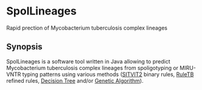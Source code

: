 # SpolLineages
Rapid prection of Mycobacterium tuberculosis complex lineages
## Synopsis
SpolLineages is a software tool written in Java allowing to predict Mycobacterium tuberculosis complex lineages from spoligotyping or MIRU-VNTR typing patterns using various methods ([SITVIT2](http://www.pasteur-guadeloupe.fr:8081/SITVIT2) binary rules, [RuleTB](https://doi.org/10.1016/j.meegid.2018.06.029) refined rules, [Decision Tree](https://en.wikipedia.org/wiki/Decision_tree) and/or [Genetic Algorithm](https://en.wikipedia.org/wiki/Genetic_algorithm)).

